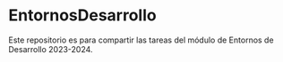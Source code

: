 # EntornosDesarrollo
Este repositorio es para compartir las tareas del módulo de Entornos de Desarrollo 2023-2024.
